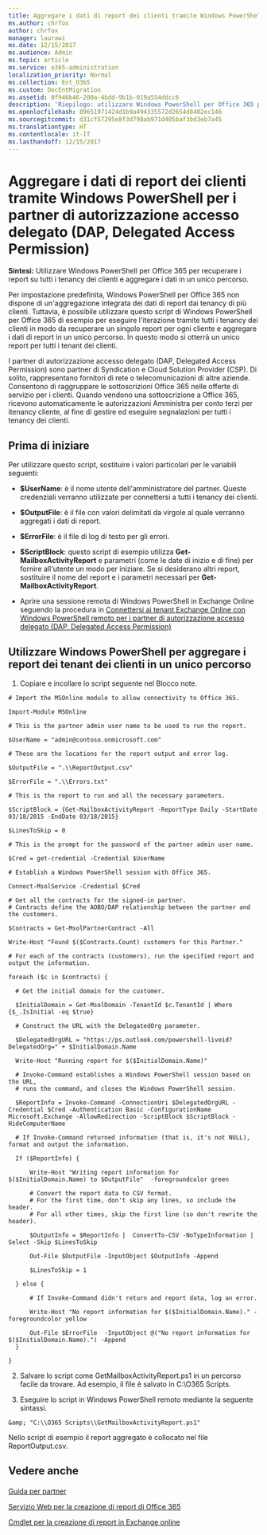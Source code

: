 ```yaml
---
title: Aggregare i dati di report dei clienti tramite Windows PowerShell per i partner di autorizzazione accesso delegato (DAP, Delegated Access Permission)
ms.author: chrfox
author: chrfox
manager: laurawi
ms.date: 12/15/2017
ms.audience: Admin
ms.topic: article
ms.service: o365-administration
localization_priority: Normal
ms.collection: Ent_O365
ms.custom: DecEntMigration
ms.assetid: 0f946b46-200a-4bdd-9b1b-019a554ddcc6
description: 'Riepilogo: utilizzare Windows PowerShell per Office 365 per recuperare i report su tutti i tenancy dei clienti e aggregare i dati in un unico percorso.'
ms.openlocfilehash: 89651971424d1b9a494335572d2654d8402ec146
ms.sourcegitcommit: d31cf57295e8f3d798ab971d405baf3bd3eb7a45
ms.translationtype: HT
ms.contentlocale: it-IT
ms.lasthandoff: 12/15/2017
---
```

# <a name="aggregate-customer-reporting-data-via-windows-powershell-for-delegated-access-permission-dap-partners"></a>Aggregare i dati di report dei clienti tramite Windows PowerShell per i partner di autorizzazione accesso delegato (DAP, Delegated Access Permission)

 **Sintesi:** Utilizzare Windows PowerShell per Office 365 per recuperare i report su tutti i tenancy dei clienti e aggregare i dati in un unico percorso.
  
Per impostazione predefinita, Windows PowerShell per Office 365 non dispone di un'aggregazione integrata dei dati di report dai tenancy di più clienti. Tuttavia, è possibile utilizzare questo script di Windows PowerShell per Office 365 di esempio per eseguire l'iterazione tramite tutti i tenancy dei clienti in modo da recuperare un singolo report per ogni cliente e aggregare i dati di report in un unico percorso. In questo modo si otterrà un unico report per tutti i tenant dei clienti. 
  
I partner di autorizzazione accesso delegato (DAP, Delegated Access Permission) sono partner di Syndication e Cloud Solution Provider (CSP). Di solito, rappresentano fornitori di rete o telecomunicazioni di altre aziende. Consentono di raggruppare le sottoscrizioni Office 365 nelle offerte di servizio per i clienti. Quando vendono una sottoscrizione a Office 365, ricevono automaticamente le autorizzazioni Amministra per conto terzi per itenancy cliente, al fine di gestire ed eseguire segnalazioni per tutti i tenancy dei clienti.
## <a name="before-you-begin"></a>Prima di iniziare

Per utilizzare questo script, sostituire i valori particolari per le variabili seguenti:
  
- **$UserName**: è il nome utente dell'amministratore del partner. Queste credenziali verranno utilizzate per connettersi a tutti i tenancy dei clienti.
    
- **$OutputFile**: è il file con valori delimitati da virgole al quale verranno aggregati i dati di report.
    
- **$ErrorFile**: è il file di log di testo per gli errori.
    
- **$ScriptBlock**: questo script di esempio utilizza **Get-MailboxActivityReport** e parametri (come le date di inizio e di fine) per fornire all'utente un modo per iniziare. Se si desiderano altri report, sostituire il nome del report e i parametri necessari per **Get-MailboxActivityReport**.
    
- Aprire una sessione remota di Windows PowerShell in Exchange Online seguendo la procedura in [Connettersi ai tenant Exchange Online con Windows PowerShell remoto per i partner di autorizzazione accesso delegato (DAP, Delegated Access Permission)](connect-to-exchange-online-tenants-with-remote-windows-powershell-for-delegated.md)
    
## <a name="use-windows-powershell-to-aggregate-customer-tenant-reports-to-a-single-location"></a>Utilizzare Windows PowerShell per aggregare i report dei tenant dei clienti in un unico percorso

1. Copiare e incollare lo script seguente nel Blocco note.
    
  ```
  # Import the MSOnline module to allow connectivity to Office 365.

Import-Module MSOnline

# This is the partner admin user name to be used to run the report.

$UserName = "admin@contoso.onmicrosoft.com"

# These are the locations for the report output and error log.

$OutputFile = ".\\ReportOutput.csv"

$ErrorFile = ".\\Errors.txt"

# This is the report to run and all the necessary parameters.

$ScriptBlock = {Get-MailboxActivityReport -ReportType Daily -StartDate 03/18/2015 -EndDate 03/18/2015}

$LinesToSkip = 0

# This is the prompt for the password of the partner admin user name.

$Cred = get-credential -Credential $UserName

# Establish a Windows PowerShell session with Office 365.

Connect-MsolService -Credential $Cred

# Get all the contracts for the signed-in partner.  
# Contracts define the AOBO/DAP relationship between the partner and the customers.

$Contracts = Get-MsolPartnerContract -All

Write-Host "Found $($Contracts.Count) customers for this Partner."

# For each of the contracts (customers), run the specified report and output the information.

foreach ($c in $contracts) { 

    # Get the initial domain for the customer.

    $InitialDomain = Get-MsolDomain -TenantId $c.TenantId | Where {$_.IsInitial -eq $true}

    # Construct the URL with the DelegatedOrg parameter.
    
    $DelegatedOrgURL = "https://ps.outlook.com/powershell-liveid?DelegatedOrg=" + $InitialDomain.Name
        
    Write-Host "Running report for $($InitialDomain.Name)"

    # Invoke-Command establishes a Windows PowerShell session based on the URL,
    # runs the command, and closes the Windows PowerShell session.
    
    $ReportInfo = Invoke-Command -ConnectionUri $DelegatedOrgURL -Credential $Cred -Authentication Basic -ConfigurationName Microsoft.Exchange -AllowRedirection -ScriptBlock $ScriptBlock -HideComputerName

    # If Invoke-Command returned information (that is, it's not NULL), format and output the information.
    
    If ($ReportInfo) {

        Write-Host "Writing report information for $($InitialDomain.Name) to $OutputFile"  -foregroundcolor green

        # Convert the report data to CSV format.
        # For the first time, don't skip any lines, so include the header.
        # For all other times, skip the first line (so don't rewrite the header).
        
        $OutputInfo = $ReportInfo |  ConvertTo-CSV -NoTypeInformation | Select -Skip $LinesToSkip

        Out-File $OutputFile -InputObject $OutputInfo -Append

        $LinesToSkip = 1

    } else {

        # If Invoke-Command didn't return and report data, log an error.
        
        Write-Host "No report information for $($InitialDomain.Name)." -foregroundcolor yellow
           
        Out-File $ErrorFile  -InputObject @("No report information for $($InitialDomain.Name).") -Append
    }

}

  ```

2. Salvare lo script come GetMailboxActivityReport.ps1 in un percorso facile da trovare. Ad esempio, il file è salvato in C:\\O365 Scripts. 
    
3. Eseguire lo script in Windows PowerShell remoto mediante la seguente sintassi.
    
  ```
  &amp; "C:\\O365 Scripts\\GetMailboxActivityReport.ps1"
  ```

Nello script di esempio il report aggregato è collocato nel file ReportOutput.csv.
  
## <a name="see-also"></a>Vedere anche

#### 

[Guida per partner](https://go.microsoft.com/fwlink/p/?LinkID=533477)
  
[Servizio Web per la creazione di report di Office 365](https://go.microsoft.com/fwlink/p/?LinkId=532777)
  
[Cmdlet per la creazione di report in Exchange online](https://go.microsoft.com/fwlink/p/?LinkId=526430)

